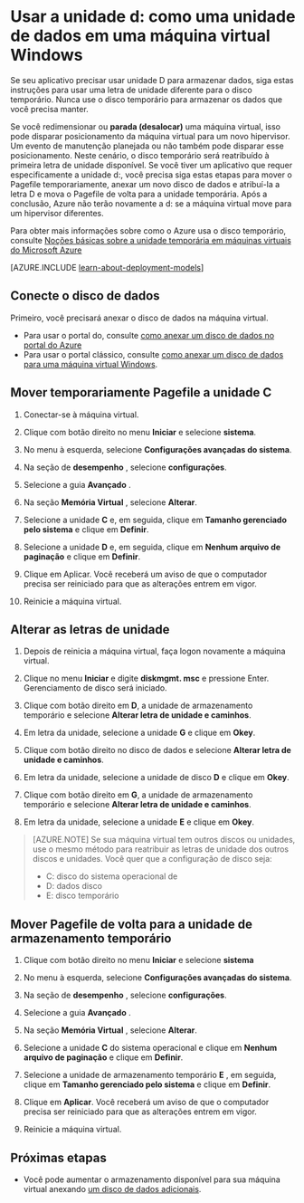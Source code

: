<properties
    pageTitle="Verifique a unidade d: de uma máquina virtual um disco de dados | Microsoft Azure"
    description="Descreve como alterar as letras de unidade para uma máquina virtual Windows para que você possa usar a unidade d: como uma unidade de dados."
    services="virtual-machines-windows"
    documentationCenter=""
    authors="cynthn"
    manager="timlt"
    editor=""
    tags="azure-resource-manager,azure-service-management"/>

<tags
    ms.service="virtual-machines-windows"
    ms.workload="infrastructure-services"
    ms.tgt_pltfrm="vm-windows"
    ms.devlang="na"
    ms.topic="article"
    ms.date="09/27/2016"
    ms.author="cynthn"/>

# <a name="use-the-d-drive-as-a-data-drive-on-a-windows-vm"></a>Usar a unidade d: como uma unidade de dados em uma máquina virtual Windows 

Se seu aplicativo precisar usar unidade D para armazenar dados, siga estas instruções para usar uma letra de unidade diferente para o disco temporário. Nunca use o disco temporário para armazenar os dados que você precisa manter.

Se você redimensionar ou **parada (desalocar)** uma máquina virtual, isso pode disparar posicionamento da máquina virtual para um novo hipervisor. Um evento de manutenção planejada ou não também pode disparar esse posicionamento. Neste cenário, o disco temporário será reatribuído à primeira letra de unidade disponível. Se você tiver um aplicativo que requer especificamente a unidade d:, você precisa siga estas etapas para mover o Pagefile temporariamente, anexar um novo disco de dados e atribuí-la a letra D e mova o Pagefile de volta para a unidade temporária. Após a conclusão, Azure não terão novamente a d: se a máquina virtual move para um hipervisor diferentes.

Para obter mais informações sobre como o Azure usa o disco temporário, consulte [Noções básicas sobre a unidade temporária em máquinas virtuais do Microsoft Azure](https://blogs.msdn.microsoft.com/mast/2013/12/06/understanding-the-temporary-drive-on-windows-azure-virtual-machines/)

[AZURE.INCLUDE [learn-about-deployment-models](../../includes/learn-about-deployment-models-both-include.md)]

## <a name="attach-the-data-disk"></a>Conecte o disco de dados

Primeiro, você precisará anexar o disco de dados na máquina virtual. 

- Para usar o portal do, consulte [como anexar um disco de dados no portal do Azure](virtual-machines-windows-attach-disk-portal.md)
- Para usar o portal clássico, consulte [como anexar um disco de dados para uma máquina virtual Windows](virtual-machines-windows-classic-attach-disk.md). 


## <a name="temporarily-move-pagefilesys-to-c-drive"></a>Mover temporariamente Pagefile a unidade C

1. Conectar-se à máquina virtual. 

2. Clique com botão direito no menu **Iniciar** e selecione **sistema**.

3. No menu à esquerda, selecione **Configurações avançadas do sistema**.

4. Na seção de **desempenho** , selecione **configurações**.

5. Selecione a guia **Avançado** .

5. Na seção **Memória Virtual** , selecione **Alterar**.

6. Selecione a unidade **C** e, em seguida, clique em **Tamanho gerenciado pelo sistema** e clique em **Definir**.

7. Selecione a unidade **D** e, em seguida, clique em **Nenhum arquivo de paginação** e clique em **Definir**.

8. Clique em Aplicar. Você receberá um aviso de que o computador precisa ser reiniciado para que as alterações entrem em vigor.

9. Reinicie a máquina virtual.




## <a name="change-the-drive-letters"></a>Alterar as letras de unidade 

1. Depois de reinicia a máquina virtual, faça logon novamente a máquina virtual.

2. Clique no menu **Iniciar** e digite **diskmgmt. msc** e pressione Enter. Gerenciamento de disco será iniciado.

3. Clique com botão direito em **D**, a unidade de armazenamento temporário e selecione **Alterar letra de unidade e caminhos**.

4. Em letra da unidade, selecione a unidade **G** e clique em **Okey**. 

5. Clique com botão direito no disco de dados e selecione **Alterar letra de unidade e caminhos**.

6. Em letra da unidade, selecione a unidade de disco **D** e clique em **Okey**. 

7. Clique com botão direito em **G**, a unidade de armazenamento temporário e selecione **Alterar letra de unidade e caminhos**.

8. Em letra da unidade, selecione a unidade **E** e clique em **Okey**. 

> [AZURE.NOTE] Se sua máquina virtual tem outros discos ou unidades, use o mesmo método para reatribuir as letras de unidade dos outros discos e unidades. Você quer que a configuração de disco seja:  
>- C: disco do sistema operacional de  
>- D: dados disco  
>- E: disco temporário



## <a name="move-pagefilesys-back-to-the-temporary-storage-drive"></a>Mover Pagefile de volta para a unidade de armazenamento temporário 

1. Clique com botão direito no menu **Iniciar** e selecione **sistema**

2. No menu à esquerda, selecione **Configurações avançadas do sistema**.

3. Na seção de **desempenho** , selecione **configurações**.

4. Selecione a guia **Avançado** .

5. Na seção **Memória Virtual** , selecione **Alterar**.

6. Selecione a unidade **C** do sistema operacional e clique em **Nenhum arquivo de paginação** e clique em **Definir**.

7. Selecione a unidade de armazenamento temporário **E** , em seguida, clique em **Tamanho gerenciado pelo sistema** e clique em **Definir**.

8. Clique em **Aplicar**. Você receberá um aviso de que o computador precisa ser reiniciado para que as alterações entrem em vigor.

9. Reinicie a máquina virtual.




## <a name="next-steps"></a>Próximas etapas
- Você pode aumentar o armazenamento disponível para sua máquina virtual anexando [um disco de dados adicionais](virtual-machines-windows-attach-disk-portal.md).



